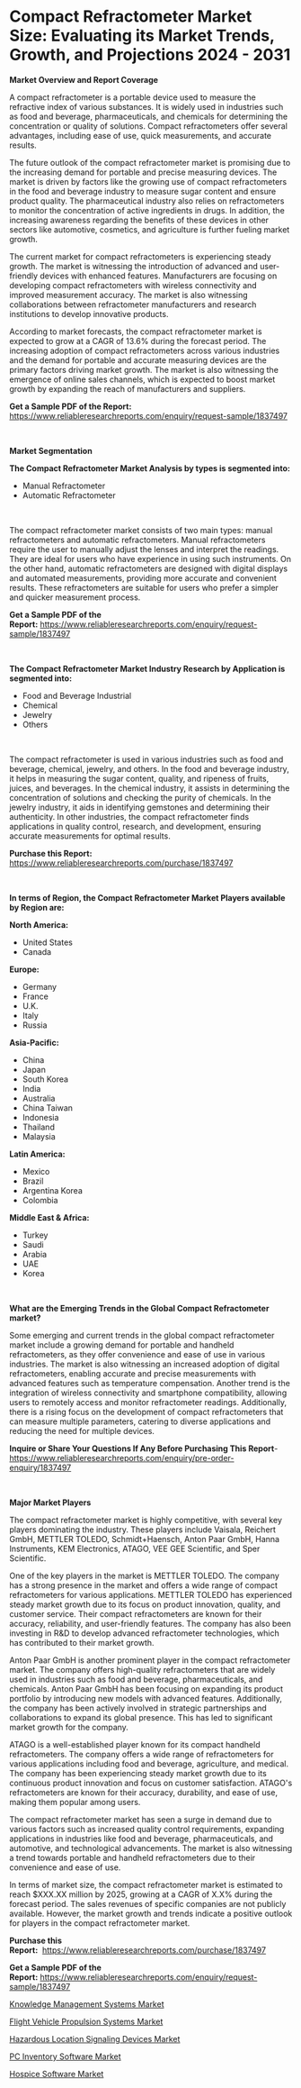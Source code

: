 <p><h1>Compact Refractometer Market Size: Evaluating its Market Trends, Growth, and Projections 2024 - 2031</h1></p><p><strong>Market Overview and Report Coverage</strong></p>
<p><p>A compact refractometer is a portable device used to measure the refractive index of various substances. It is widely used in industries such as food and beverage, pharmaceuticals, and chemicals for determining the concentration or quality of solutions. Compact refractometers offer several advantages, including ease of use, quick measurements, and accurate results.</p><p>The future outlook of the compact refractometer market is promising due to the increasing demand for portable and precise measuring devices. The market is driven by factors like the growing use of compact refractometers in the food and beverage industry to measure sugar content and ensure product quality. The pharmaceutical industry also relies on refractometers to monitor the concentration of active ingredients in drugs. In addition, the increasing awareness regarding the benefits of these devices in other sectors like automotive, cosmetics, and agriculture is further fueling market growth.</p><p>The current market for compact refractometers is experiencing steady growth. The market is witnessing the introduction of advanced and user-friendly devices with enhanced features. Manufacturers are focusing on developing compact refractometers with wireless connectivity and improved measurement accuracy. The market is also witnessing collaborations between refractometer manufacturers and research institutions to develop innovative products.</p><p>According to market forecasts, the compact refractometer market is expected to grow at a CAGR of 13.6% during the forecast period. The increasing adoption of compact refractometers across various industries and the demand for portable and accurate measuring devices are the primary factors driving market growth. The market is also witnessing the emergence of online sales channels, which is expected to boost market growth by expanding the reach of manufacturers and suppliers.</p></p>
<p><strong>Get a Sample PDF of the Report:</strong> <a href="https://www.reliableresearchreports.com/enquiry/request-sample/1837497">https://www.reliableresearchreports.com/enquiry/request-sample/1837497</a></p>
<p>&nbsp;</p>
<p><strong>Market Segmentation</strong></p>
<p><strong>The Compact Refractometer Market Analysis by types is segmented into:</strong></p>
<p><ul><li>Manual Refractometer</li><li>Automatic Refractometer</li></ul></p>
<p>&nbsp;</p>
<p><p>The compact refractometer market consists of two main types: manual refractometers and automatic refractometers. Manual refractometers require the user to manually adjust the lenses and interpret the readings. They are ideal for users who have experience in using such instruments. On the other hand, automatic refractometers are designed with digital displays and automated measurements, providing more accurate and convenient results. These refractometers are suitable for users who prefer a simpler and quicker measurement process.</p></p>
<p><strong>Get a Sample PDF of the Report:</strong>&nbsp;<a href="https://www.reliableresearchreports.com/enquiry/request-sample/1837497">https://www.reliableresearchreports.com/enquiry/request-sample/1837497</a></p>
<p>&nbsp;</p>
<p><strong>The Compact Refractometer Market Industry Research by Application is segmented into:</strong></p>
<p><ul><li>Food and Beverage Industrial</li><li>Chemical</li><li>Jewelry</li><li>Others</li></ul></p>
<p>&nbsp;</p>
<p><p>The compact refractometer is used in various industries such as food and beverage, chemical, jewelry, and others. In the food and beverage industry, it helps in measuring the sugar content, quality, and ripeness of fruits, juices, and beverages. In the chemical industry, it assists in determining the concentration of solutions and checking the purity of chemicals. In the jewelry industry, it aids in identifying gemstones and determining their authenticity. In other industries, the compact refractometer finds applications in quality control, research, and development, ensuring accurate measurements for optimal results.</p></p>
<p><strong>Purchase this Report:</strong>&nbsp; <a href="https://www.reliableresearchreports.com/purchase/1837497">https://www.reliableresearchreports.com/purchase/1837497</a></p>
<p>&nbsp;</p>
<p><strong>In terms of Region, the Compact Refractometer Market Players available by Region are:</strong></p>
<p>
    <p> <strong> North America: </strong>
        <ul>
            <li>United States</li>
            <li>Canada</li>
        </ul>
        </p> 
    <p> <strong> Europe: </strong>
        <ul>
            <li>Germany</li>
            <li>France</li>
            <li>U.K.</li>
            <li>Italy</li>
            <li>Russia</li>
        </ul>
        </p> 
    <p> <strong> Asia-Pacific: </strong>
        <ul>
            <li>China</li>
            <li>Japan</li>
            <li>South Korea</li>
            <li>India</li>
            <li>Australia</li>
            <li>China Taiwan</li>
            <li>Indonesia</li>
            <li>Thailand</li>
            <li>Malaysia</li>
        </ul>
        </p> 
    <p> <strong> Latin America: </strong>
        <ul>
            <li>Mexico</li>
            <li>Brazil</li>
            <li>Argentina Korea</li>
            <li>Colombia</li>
        </ul>
        </p> 
    <p> <strong> Middle East & Africa: </strong>
        <ul>
            <li>Turkey</li>
            <li>Saudi</li>
            <li>Arabia</li>
            <li>UAE</li>
            <li>Korea</li>
        </ul>
    </p>
    </p>
<p>&nbsp;</p>
<p><strong>What are the Emerging Trends in the Global Compact Refractometer market?</strong></p>
<p><p>Some emerging and current trends in the global compact refractometer market include a growing demand for portable and handheld refractometers, as they offer convenience and ease of use in various industries. The market is also witnessing an increased adoption of digital refractometers, enabling accurate and precise measurements with advanced features such as temperature compensation. Another trend is the integration of wireless connectivity and smartphone compatibility, allowing users to remotely access and monitor refractometer readings. Additionally, there is a rising focus on the development of compact refractometers that can measure multiple parameters, catering to diverse applications and reducing the need for multiple devices.</p></p>
<p><strong>Inquire or Share Your Questions If Any Before Purchasing This Report</strong>- <a href="https://www.reliableresearchreports.com/enquiry/pre-order-enquiry/1837497">https://www.reliableresearchreports.com/enquiry/pre-order-enquiry/1837497</a></p>
<p>&nbsp;</p>
<p><strong>Major Market Players</strong></p>
<p><p>The compact refractometer market is highly competitive, with several key players dominating the industry. These players include Vaisala, Reichert GmbH, METTLER TOLEDO, Schmidt+Haensch, Anton Paar GmbH, Hanna Instruments, KEM Electronics, ATAGO, VEE GEE Scientific, and Sper Scientific.</p><p>One of the key players in the market is METTLER TOLEDO. The company has a strong presence in the market and offers a wide range of compact refractometers for various applications. METTLER TOLEDO has experienced steady market growth due to its focus on product innovation, quality, and customer service. Their compact refractometers are known for their accuracy, reliability, and user-friendly features. The company has also been investing in R&D to develop advanced refractometer technologies, which has contributed to their market growth.</p><p>Anton Paar GmbH is another prominent player in the compact refractometer market. The company offers high-quality refractometers that are widely used in industries such as food and beverage, pharmaceuticals, and chemicals. Anton Paar GmbH has been focusing on expanding its product portfolio by introducing new models with advanced features. Additionally, the company has been actively involved in strategic partnerships and collaborations to expand its global presence. This has led to significant market growth for the company.</p><p>ATAGO is a well-established player known for its compact handheld refractometers. The company offers a wide range of refractometers for various applications including food and beverage, agriculture, and medical. The company has been experiencing steady market growth due to its continuous product innovation and focus on customer satisfaction. ATAGO's refractometers are known for their accuracy, durability, and ease of use, making them popular among users.</p><p>The compact refractometer market has seen a surge in demand due to various factors such as increased quality control requirements, expanding applications in industries like food and beverage, pharmaceuticals, and automotive, and technological advancements. The market is also witnessing a trend towards portable and handheld refractometers due to their convenience and ease of use.</p><p>In terms of market size, the compact refractometer market is estimated to reach $XXX.XX million by 2025, growing at a CAGR of X.X% during the forecast period. The sales revenues of specific companies are not publicly available. However, the market growth and trends indicate a positive outlook for players in the compact refractometer market.</p></p>
<p><strong>Purchase this Report:</strong>&nbsp;&nbsp;<a href="https://www.reliableresearchreports.com/purchase/1837497">https://www.reliableresearchreports.com/purchase/1837497</a></p>
<p></p>
<p><strong>Get a Sample PDF of the Report:</strong>&nbsp;<a href="https://www.reliableresearchreports.com/enquiry/request-sample/1837497">https://www.reliableresearchreports.com/enquiry/request-sample/1837497</a></p>
<p><p><a href="https://medium.com/@dritasmani2022/knowledge-management-systems-market-report-reveals-the-latest-trends-and-growth-opportunities-of-a812eda34ef8">Knowledge Management Systems Market</a></p><p><a href="https://github.com/maliyahmorrow6654/Market-Research-Report-List-2/blob/main/flight-vehicle-propulsion-systems-market.md">Flight Vehicle Propulsion Systems Market</a></p><p><a href="https://github.com/deliacustodio40/Market-Research-Report-List-2/blob/main/hazardous-location-signaling-devices-market.md">Hazardous Location Signaling Devices Market</a></p><p><a href="https://medium.com/@dritasmani2022/analyzing-pc-inventory-software-market-global-industry-perspective-and-forecast-2023-to-2030-25c58db0bf3d">PC Inventory Software Market</a></p><p><a href="https://medium.com/@dritasmani2022/hospice-software-market-exploring-market-share-market-trends-and-future-growth-3e14339e4c28">Hospice Software Market</a></p></p>